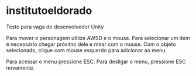 # institutoeldorado
Teste para vaga de desenvolvedor Unity

Para mover o personagem utilize AWSD e o mouse.
Para selecionar um item é necessário chegar próximo dele e mirar com o mouse.
Com o objeto selecionado, clique com mouse esquerdo para adicionar ao menu.

Para acessar o menu pressione ESC.
Para desligar o menu, pressione ESC novamente.
